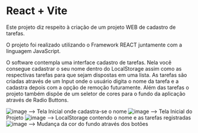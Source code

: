 # React + Vite

Este projeto diz respeito à criação de um projeto WEB de cadastro de tarefas.

O projeto foi realizado utilizando o Framework REACT juntamente com a linguagem JavaScript.

O software contempla uma interface cadastro de tarefas. Nela você consegue cadastrar o seu nome dentro do LocalStorage assim como as respectivas tarefas para que sejam dispostas em uma lista.
As tarefas são criadas através de um Input onde o usuário digita o nome da tarefa e a cadastra depois com a opção de remoção futuramente.
Além das tarefas o projeto também dispõe de um seletor de cores para o fundo da aplicação através de Radio Buttons.

![image](https://github.com/user-attachments/assets/e815899a-049f-4a0f-b3ed-b816fdcf3447) --> Tela Inicial onde cadastra-se o nome
![image](https://github.com/user-attachments/assets/c38032ad-69f1-48c9-b4b4-e0c58fb1caa6) --> Tela Inicial do Projeto
![image](https://github.com/user-attachments/assets/2ba48755-7152-4f32-b1f6-6e6a6813f039) --> LocalStorage contendo o nome e as tarefas registradas
![image](https://github.com/user-attachments/assets/af697974-33f9-4677-bad7-016c78e5e5b9) --> Mudança da cor do fundo através dos botões



